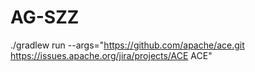 # AG-SZZ
./gradlew run --args="https://github.com/apache/ace.git https://issues.apache.org/jira/projects/ACE ACE"
